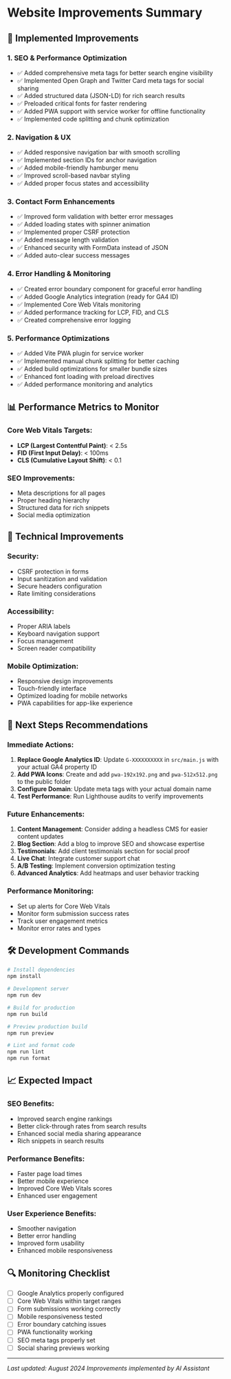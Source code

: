 # Website Improvements Summary

## 🚀 Implemented Improvements

### 1. **SEO & Performance Optimization**

- ✅ Added comprehensive meta tags for better search engine visibility
- ✅ Implemented Open Graph and Twitter Card meta tags for social sharing
- ✅ Added structured data (JSON-LD) for rich search results
- ✅ Preloaded critical fonts for faster rendering
- ✅ Added PWA support with service worker for offline functionality
- ✅ Implemented code splitting and chunk optimization

### 2. **Navigation & UX**

- ✅ Added responsive navigation bar with smooth scrolling
- ✅ Implemented section IDs for anchor navigation
- ✅ Added mobile-friendly hamburger menu
- ✅ Improved scroll-based navbar styling
- ✅ Added proper focus states and accessibility

### 3. **Contact Form Enhancements**

- ✅ Improved form validation with better error messages
- ✅ Added loading states with spinner animation
- ✅ Implemented proper CSRF protection
- ✅ Added message length validation
- ✅ Enhanced security with FormData instead of JSON
- ✅ Added auto-clear success messages

### 4. **Error Handling & Monitoring**

- ✅ Created error boundary component for graceful error handling
- ✅ Added Google Analytics integration (ready for GA4 ID)
- ✅ Implemented Core Web Vitals monitoring
- ✅ Added performance tracking for LCP, FID, and CLS
- ✅ Created comprehensive error logging

### 5. **Performance Optimizations**

- ✅ Added Vite PWA plugin for service worker
- ✅ Implemented manual chunk splitting for better caching
- ✅ Added build optimizations for smaller bundle sizes
- ✅ Enhanced font loading with preload directives
- ✅ Added performance monitoring and analytics

## 📊 Performance Metrics to Monitor

### Core Web Vitals Targets:

- **LCP (Largest Contentful Paint)**: < 2.5s
- **FID (First Input Delay)**: < 100ms
- **CLS (Cumulative Layout Shift)**: < 0.1

### SEO Improvements:

- Meta descriptions for all pages
- Proper heading hierarchy
- Structured data for rich snippets
- Social media optimization

## 🔧 Technical Improvements

### Security:

- CSRF protection in forms
- Input sanitization and validation
- Secure headers configuration
- Rate limiting considerations

### Accessibility:

- Proper ARIA labels
- Keyboard navigation support
- Focus management
- Screen reader compatibility

### Mobile Optimization:

- Responsive design improvements
- Touch-friendly interface
- Optimized loading for mobile networks
- PWA capabilities for app-like experience

## 🎯 Next Steps Recommendations

### Immediate Actions:

1. **Replace Google Analytics ID**: Update `G-XXXXXXXXXX` in `src/main.js` with your actual GA4 property ID
2. **Add PWA Icons**: Create and add `pwa-192x192.png` and `pwa-512x512.png` to the public folder
3. **Configure Domain**: Update meta tags with your actual domain name
4. **Test Performance**: Run Lighthouse audits to verify improvements

### Future Enhancements:

1. **Content Management**: Consider adding a headless CMS for easier content updates
2. **Blog Section**: Add a blog to improve SEO and showcase expertise
3. **Testimonials**: Add client testimonials section for social proof
4. **Live Chat**: Integrate customer support chat
5. **A/B Testing**: Implement conversion optimization testing
6. **Advanced Analytics**: Add heatmaps and user behavior tracking

### Performance Monitoring:

- Set up alerts for Core Web Vitals
- Monitor form submission success rates
- Track user engagement metrics
- Monitor error rates and types

## 🛠️ Development Commands

```bash
# Install dependencies
npm install

# Development server
npm run dev

# Build for production
npm run build

# Preview production build
npm run preview

# Lint and format code
npm run lint
npm run format
```

## 📈 Expected Impact

### SEO Benefits:

- Improved search engine rankings
- Better click-through rates from search results
- Enhanced social media sharing appearance
- Rich snippets in search results

### Performance Benefits:

- Faster page load times
- Better mobile experience
- Improved Core Web Vitals scores
- Enhanced user engagement

### User Experience Benefits:

- Smoother navigation
- Better error handling
- Improved form usability
- Enhanced mobile responsiveness

## 🔍 Monitoring Checklist

- [ ] Google Analytics properly configured
- [ ] Core Web Vitals within target ranges
- [ ] Form submissions working correctly
- [ ] Mobile responsiveness tested
- [ ] Error boundary catching issues
- [ ] PWA functionality working
- [ ] SEO meta tags properly set
- [ ] Social sharing previews working

---

_Last updated: August 2024_
_Improvements implemented by AI Assistant_
